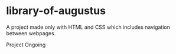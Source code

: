 # library-of-augustus
A project made only with HTML and CSS which includes navigation between webpages.

Project Ongoing